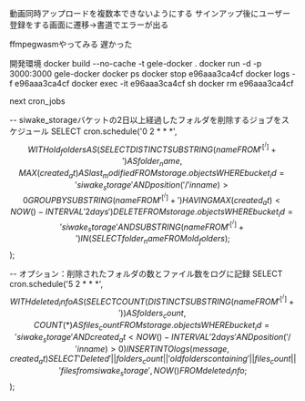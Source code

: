 動画同時アップロードを複数本できないようにする
サインアップ後にユーザー登録をする画面に遷移→書道でエラーが出る

ffmpegwasmやってみる
遅かった

開発環境
docker build --no-cache -t gele-docker .
docker run -d -p 3000:3000 gele-docker
docker ps
docker stop e96aaa3ca4cf
docker logs -f e96aaa3ca4cf
docker exec -it e96aaa3ca4cf sh
docker rm e96aaa3ca4cf

next
cron_jobs

-- siwake_storageバケットの2日以上経過したフォルダを削除するジョブをスケジュール
SELECT cron.schedule('0 2 * * *', $$
  WITH old_folders AS (
    SELECT DISTINCT
      SUBSTRING(name FROM '^[^/]+') AS folder_name,
      MAX(created_at) AS last_modified
    FROM storage.objects
    WHERE bucket_id = 'siwake_storage'
      AND position('/' in name) > 0
    GROUP BY SUBSTRING(name FROM '^[^/]+')
    HAVING MAX(created_at) < NOW() - INTERVAL '2 days'
  )
  DELETE FROM storage.objects
  WHERE bucket_id = 'siwake_storage'
    AND SUBSTRING(name FROM '^[^/]+') IN (SELECT folder_name FROM old_folders);
$$);

-- オプション：削除されたフォルダの数とファイル数をログに記録
SELECT cron.schedule('5 2 * * *', $$
  WITH deleted_info AS (
    SELECT COUNT(DISTINCT SUBSTRING(name FROM '^[^/]+')) AS folders_count,
           COUNT(*) AS files_count
    FROM storage.objects
    WHERE bucket_id = 'siwake_storage'
      AND created_at < NOW() - INTERVAL '2 days'
      AND position('/' in name) > 0
  )
  INSERT INTO logs (message, created_at)
  SELECT 'Deleted ' || folders_count || ' old folders containing ' || files_count || ' files from siwake_storage', NOW()
  FROM deleted_info;
$$);